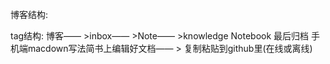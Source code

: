 博客结构:

tag结构:
博客—— >inbox——  >Note—— >knowledge
Notebook
最后归档
手机端macdown写法简书上编辑好文档—— >
复制粘贴到github里(在线或离线)

